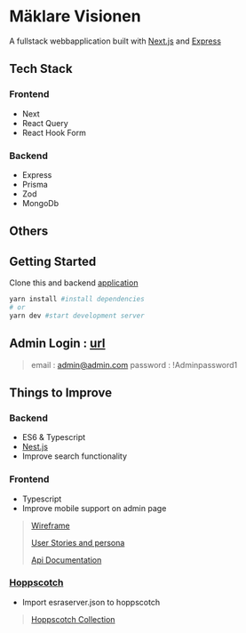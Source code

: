 # Mäklare Visionen 
A fullstack webbapplication built with
    [Next.js](https://nextjs.org/) and [Express](https://expressjs.com/)

## Tech Stack
### Frontend
- Next
- React Query
- React Hook Form
### Backend
- Express
- Prisma
- Zod
- MongoDb

## Others

## Getting Started
Clone  this and  backend [application ](https://github.com/Braggedtooth/rate-app-server)

```bash
yarn install #install dependencies
# or
yarn dev #start development server
```
## Admin Login  : [url](https://mv.bayo.se/admin)
> email : admin@admin.com
> password : !Adminpassword1


## Things to Improve
### Backend

- ES6 & Typescript 
- [Nest.js](https://docs.nestjs.com/)
- Improve search functionality
### Frontend
- Typescript 
- Improve mobile support on admin page

> [Wireframe](https://gist.github.com/Braggedtooth/07e0dbf654d5176d5285f7b321f2c765)
> 
> [User Stories and persona](https://gist.github.com/Braggedtooth/abe48cb325c0b3a08e3030125a5ebe85)
> 
> [Api Documentation](https://gist.github.com/Braggedtooth/f2aa232de9a990c05c0d2a111f38e481)


### [Hoppscotch](https://hoppscotch.io/)
- Import esraserver.json to hoppscotch
> [Hoppscotch Collection](/esraserver.json)
